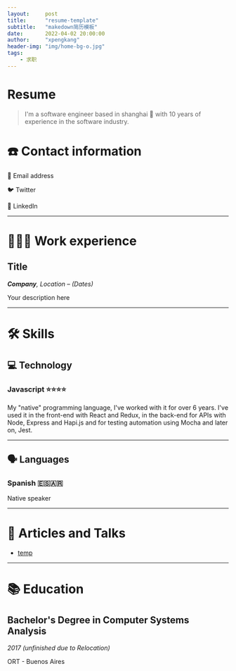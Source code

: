 ```yaml
---
layout:     post
title:      "resume-template"
subtitle:   "makedown简历模板"
date:       2022-04-02 20:00:00
author:     "xpengkang"
header-img: "img/home-bg-o.jpg"
tags:
    - 求职
---
```


# Resume

> I'm a software engineer based in shanghai 🌊 with 10 years of experience in the software industry.
> 

# ☎️ Contact information

📧 Email address

🐦 Twitter

🔗 LinkedIn

---

# **👩🏻‍💻** Work experience

## Title

***Company**, Location – (Dates)*

Your description here

---

# 🛠 Skills

## 💻 Technology

### Javascript ⭐️⭐️⭐️⭐️

My "native" programming language, I've worked with it for over 6 years. I've used it in the front-end with React and Redux, in the back-end for APIs with Node, Express and Hapi.js and for testing automation using Mocha and later on, Jest.

---

## 🗣 Languages

### Spanish 🇪🇸🇦🇷

Native speaker

---

# 📜 Articles and Talks

- [temp](xpengkang.github.io)

---

# 📚 Education

## **Bachelor's Degree in Computer Systems Analysis**

*2017 (unfinished due to Relocation)*

ORT - Buenos Aires
